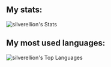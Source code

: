 ## My stats:

![silverellion's Stats](
https://github-stats-git-master-silverellions-projects.vercel.app/api?username=silverellion&theme=dark&show_icons=true&hide_border=true&count_private=true&card_width=488)

## My most used languages:

![silverellion's Top Languages](
https://github-stats-git-master-silverellions-projects.vercel.app/api/top-langs/?username=silverellion&theme=dark&show_icons=true&hide_border=true&layout=compact&langs_count=11&card_width=488)
